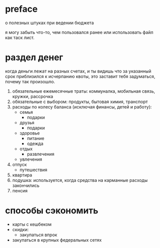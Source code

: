 # preface

о полезных штуках при ведении бюджета

я могу забыть что-то, чем пользовался ранеe или использовать файл как таск лист.


# раздел денег

когда деньги лежат на разных счетах, и ты видишь что за указанный срок
приблизился к исчерпанию квоты, это заставит тебя задуматься, почему так
произошло.

1. обязательные ежемесячные траты: коммуналка, мобильная связь, кружки, рассрочка
2. обязательные с выбором: продукты, бытовая химия, транспорт
3. расходы по колесу баланса (исключая финансы, детей и работу):
    + семья
        - подарки
    + друзья
        - подарки
    + здоровье
        - питание
        - одежда
    + отдых
        - развлечения
    + увлечения
4. отпуск
    + путешествия
5. квартира
5. подушка: используется, когда средства на карманные расходы закончились
6. пенсия

# способы сэкономить

+ карты с кешбеком
+ скидки:
    - закупаться впрок
+ закупаться в крупных федеральных сетях
